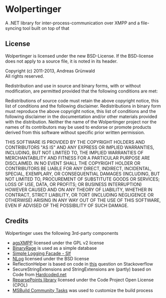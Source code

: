 Wolpertinger============A .NET library for inter-process-communication over XMPP and a file-syncing tool built on top of thatLicense -------Wolpertinger is licensed under the new BSD-License. If the BSD-license does not apply to a source file, it is noted in its header.Copyright (c) 2011-2013, Andreas Grünwald </br>All rights reserved.Redistribution and use in source and binary forms, with or without modification, are permitted provided that the following conditions are met:Redistributions of source code must retain the above copyright notice, this list of conditions and the following disclaimer.Redistributions in binary form must reproduce the above copyright notice, this list of conditions and the following disclaimer in the documentation and/or other materials provided with the distribution.Neither the name of the Wolpertinger project nor the names of its contributors may be used to endorse or promote products derived from this software without specific prior written permission.THIS SOFTWARE IS PROVIDED BY THE COPYRIGHT HOLDERS AND CONTRIBUTORS "AS IS" AND ANY EXPRESS OR IMPLIED WARRANTIES, INCLUDING, BUT NOT LIMITED TO, THE IMPLIED WARRANTIES OF MERCHANTABILITY AND FITNESS FOR A PARTICULAR PURPOSE ARE DISCLAIMED. IN NO EVENT SHALL THE COPYRIGHT HOLDER OR CONTRIBUTORS BE LIABLE FOR ANY DIRECT, INDIRECT, INCIDENTAL, SPECIAL, EXEMPLARY, OR CONSEQUENTIAL DAMAGES (INCLUDING, BUT NOT LIMITED TO, PROCUREMENT OF SUBSTITUTE GOODS OR SERVICES; LOSS OF USE, DATA, OR PROFITS; OR BUSINESS INTERRUPTION) HOWEVER CAUSED AND ON ANY THEORY OF LIABILITY, WHETHER IN CONTRACT, STRICT LIABILITY, OR TORT (INCLUDING NEGLIGENCE OR OTHERWISE) ARISING IN ANY WAY OUT OF THE USE OF THIS SOFTWARE, EVEN IF ADVISED OF THE POSSIBILITY OF SUCH DAMAGE.Credits------Wolpertinger uses the following 3rd-party components-	[agsXMPP](http://www.ag-software.de/agsxmpp-sdk/) licensed under the GPL v2 license
-	[BinaryRage](http://github.com/mchidk/BinaryRage) is used as a simple database-	[Simple Logging Facade - Slf](http://slf.codeplex.com/)-	[NLog](http://nlog-project.org/) licensed under the BSD license-	ReflectionHelper is based on code in [this](http://stackoverflow.com/questions/5113013/raise-an-event-via-reflection-in-c-sharp) question on Stackoverflow-	SecureStringExtensions and StringExtensions are (partly) based on Code from [Hardcoded.net](http://www.hardcodet.net/2009/04/dpapi-string-encryption-and-extension-methods)-	[ReparsePoints library](http://www.codeproject.com/Articles/21202/Reparse-Points-in-Vista) licensed under the Code Project Open License (CPOL)
- 	[MSBuild Community Tasks](https://github.com/loresoft/msbuildtasks) was used to customize the build process